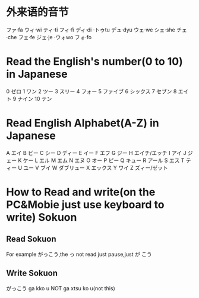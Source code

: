 # 外来语的音节
ファ·fa
ウィ·wi ティ·ti フィ·fi ディ·di
·トゥtu デュ·dyu
ウェ·we シェ·she チェ·che フェ·fe ジェ·je
·ウォwo フォ·fo
# Read the English's number(0 to 10) in Japanese
0 ゼロ
1 ワン
2 ツー
3 スリー
4 フォー
5 ファイブ
6 シックス
7 セブン
8 エイト
9 ナイン
10 テン
# Read English Alphabet(A-Z) in Japanese
A エイ
B ビー
C シー
D ディー
E イー
F エフ
G ジー
H エイチ/エッチ
I アイ
J ジェー
K ケー
L エル
M エム
N エヌ
O オー
P ピー
Q キュー
R アール
S エス
T ティー
U ユー
V ブイ
W ダブリュー
X エックス
Y ワイ
Z ズィー/ゼット
# How to Read and write(on the PC&Mobie just use keyboard to write) Sokuon
## Read Sokuon
For example がっこう,the っ not read just pause,just が こう
## Write Sokuon
がっこう
ga kko u
NOT
ga xtsu ko u(not this)

